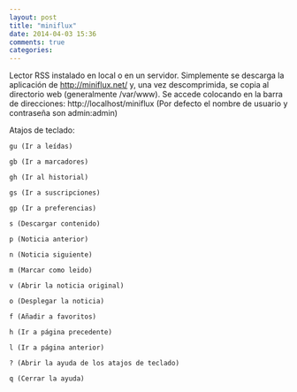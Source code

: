 ```yaml
---
layout: post
title: "miniflux"
date: 2014-04-03 15:36
comments: true
categories: 
---
```

Lector RSS instalado en local o en un servidor. Simplemente se descarga la aplicación de <http://miniflux.net/> y, una vez descomprimida, se copia al directorio web (generalmente /var/www). Se accede colocando en la barra de direcciones: http://localhost/miniflux (Por defecto el nombre de usuario y contraseña son admin:admin)

Atajos de teclado:

	gu (Ir a leídas)

	gb (Ir a marcadores)

	gh (Ir al historial)

	gs (Ir a suscripciones)

	gp (Ir a preferencias)

	s (Descargar contenido)

	p (Noticia anterior)

	n (Noticia siguiente)

	m (Marcar como leido)

	v (Abrir la noticia original)

	o (Desplegar la noticia)

	f (Añadir a favoritos)

	h (Ir a página precedente)

	l (Ir a página anterior)

	? (Abrir la ayuda de los atajos de teclado)

	q (Cerrar la ayuda)

